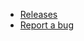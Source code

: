 <!-- _navbar.md -->

-   [Releases](https://github.com/JujuAdams/SNAP/releases)
-   [Report a bug](https://github.com/JujuAdams/SNAP/issues)
